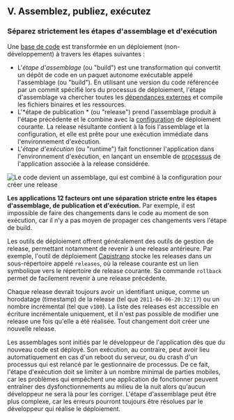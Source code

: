 ## V. Assemblez, publiez, exécutez

### Séparez strictement les étapes d'assemblage et d'exécution

Une [base de code](./codebase) est transformée en un déploiement (non-développement) à travers les étapes suivantes :

* L'*étape d'assemblage* (ou "build") est une transformation qui convertit un dépôt de code en un paquet autonome exécutable appelé l'assemblage (ou "build"). En utilisant une version du code référencée par un commit spécifié lors du processus de déploiement, l'étape d'assemblage va chercher toutes les [dépendances externes](./dependencies) et compile les fichiers binaires et les ressources.
* L'*étape de publication * (ou "release") prend l'assemblage produit à l'étape précédente et le combine avec la [configuration](./config) de déploiement courante. La release résultante contient à la fois l'assemblage et la configuration, et elle est prête pour une exécution immédiate dans l'environnement d'exécution.
* L'*étape d'exécution* (ou "runtime") fait fonctionner l'application dans l'environnement d'exécution, en lançant un ensemble de [processus](./processes) de l'application associée à la release considérée.

![Le code devient un assemblage, qui est combiné à la configuration pour créer une release](/images/release.png)

**Les applications 12 facteurs ont une séparation stricte entre les étapes d'assemblage, de publication et d'exécution.** Par exemple, il est impossible de faire des changements dans le code au moment de son exécution, car il n'y a pas moyen de propager ces changements vers l'étape de build.

Les outils de déploiement offrent généralement des outils de gestion de release, permettant notamment de revenir à une release antérieure. Par exemple, l'outil de déploiement [Capistrano](https://github.com/capistrano/capistrano/wiki) stocke les releases dans un sous-répertoire appelé `releases`, où la release courante est un lien symbolique vers le répertoire de release courante. Sa commande `rollback` permet de facilement revenir à une release précédente.

Chaque release devrait toujours avoir un identifiant unique, comme un horodatage (timestamp) de la release (tel que `2011-04-06-20:32:17`) ou un nombre incrémental (tel que `v100`). La liste des releases est accessible en écriture incrémentale uniquement, et il n'est pas possible de modifier une release une fois qu'elle a été réalisée. Tout changement doit créer une nouvelle release.

Les assemblages sont initiés par le développeur de l'application dès que du nouveau code est déployé. Son exécution, au contraire, peut avoir lieu automatiquement en cas d'un reboot du serveur, ou du crash d'un processus qui est relancé par le gestionnaire de processus. De ce fait, l'étape d'exécution doit se limiter à un nombre minimal de parties mobiles, car les problèmes qui empêchent une application de fonctionner peuvent entraîner des dysfonctionnements au milieu de la nuit alors qu'aucun développeur ne sera là pour les corriger. L'étape d'assemblage peut être plus complexe, car les erreurs pourront toujours être résolues par le développeur qui réalise le déploiement.


